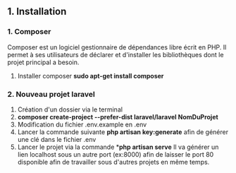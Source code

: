 ## 1. Installation

### 1. Composer
Composer est un logiciel gestionnaire de dépendances libre écrit en PHP. Il permet à ses utilisateurs de déclarer et d'installer les bibliothèques dont le projet principal a besoin.

1. Installer composer **sudo apt-get install composer**


### 2. Nouveau projet laravel

1. Création d'un dossier via le terminal
2. **composer create-project --prefer-dist laravel/laravel NomDuProjet**
3. Modification du fichier .env.example en .env
4. Lancer la commande suivante **php artisan key:generate** afin de générer une clé dans le fichier .env
5. Lancer le projet via la commande ***php artisan serve** Il va générer un lien localhost sous un autre port (ex:8000) afin de laisser le port 80 disponible afin de travailler sous d'autres projets en même temps.


